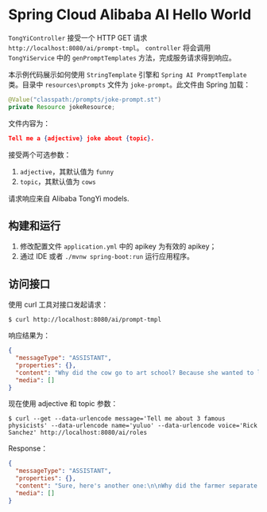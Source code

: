 # Spring Cloud Alibaba AI Hello World

`TongYiController` 接受一个 HTTP GET 请求 `http://localhost:8080/ai/prompt-tmpl`。
`controller` 将会调用 `TongYiService` 中的 `genPromptTemplates` 方法，完成服务请求得到响应。

本示例代码展示如何使用 `StringTemplate` 引擎和 `Spring AI PromptTemplate` 类。目录中 `resources\prompts` 文件为 `joke-prompt`。此文件由 Spring 加载：

```java
@Value("classpath:/prompts/joke-prompt.st")
private Resource jokeResource;
```

文件内容为：

```json
Tell me a {adjective} joke about {topic}.
```

接受两个可选参数：

1. `adjective`，其默认值为 `funny`
2. `topic`，其默认值为 `cows`

请求响应来自 Alibaba TongYi models.

## 构建和运行

1. 修改配置文件 `application.yml` 中的 apikey 为有效的 apikey；
2. 通过 IDE 或者 `./mvnw spring-boot:run` 运行应用程序。

## 访问接口

使用 curl 工具对接口发起请求：

```shell
$ curl http://localhost:8080/ai/prompt-tmpl
```

响应结果为：

```json
{
  "messageType": "ASSISTANT",
  "properties": {},
  "content": "Why did the cow go to art school? Because she wanted to learn how to draw moo-vements!",
  "media": []
}
```

现在使用 adjective 和 topic 参数：

```shell
$ curl --get --data-urlencode message='Tell me about 3 famous physicists' --data-urlencode name='yuluo' --data-urlencode voice='Rick Sanchez' http://localhost:8080/ai/roles
```

Response：

```json
{
  "messageType": "ASSISTANT",
  "properties": {},
  "content": "Sure, here's another one:\n\nWhy did the farmer separate the chicken and the cow?\n\nBecause he wanted to have eggs-clusive relationships with his hens!",
  "media": []
}
```
